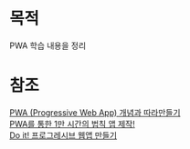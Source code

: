 # 목적
PWA 학습 내용을 정리

# 참조
<a href="https://youtu.be/FEBkne7Nyu4" target="_blank">PWA (Progressive Web App) 개념과 따라만들기</a><br>
<a href="https://www.youtube.com/watch?v=aF8gHaIrGmU&list=PLkfUwwo13dlVFhhrSyC0OfbG_3UzReUO0" target="_blank">PWA를 통한 1만 시간의 법칙 앱 제작!</a><br>
<a href="https://youtu.be/FEBkne7Nyu4" target="_blank">Do it! 프로그레시브 웹앱 만들기</a><br>
